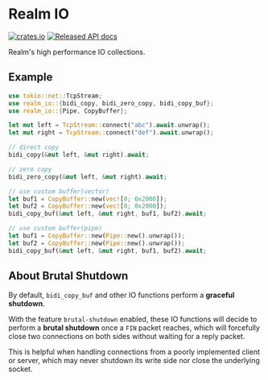 # Realm IO

[![crates.io](https://img.shields.io/crates/v/realm_io.svg)](https://crates.io/crates/realm_io)
[![Released API docs](https://docs.rs/realm_io/badge.svg)](https://docs.rs/realm_io)

Realm's high performance IO collections.

## Example

```rust
use tokio::net::TcpStream;
use realm_io::{bidi_copy, bidi_zero_copy, bidi_copy_buf};
use realm_io::{Pipe, CopyBuffer};

let mut left = TcpStream::connect("abc").await.unwrap();
let mut right = TcpStream::connect("def").await.unwrap();

// direct copy     
bidi_copy(&mut left, &mut right).await;

// zero copy
bidi_zero_copy(&mut left, &mut right).await;

// use custom buffer(vector)
let buf1 = CopyBuffer::new(vec![0; 0x2000]);
let buf2 = CopyBuffer::new(vec![0; 0x2000]);
bidi_copy_buf(&mut left, &mut right, buf1, buf2).await;

// use custom buffer(pipe)
let buf1 = CopyBuffer::new(Pipe::new().unwrap());
let buf2 = CopyBuffer::new(Pipe::new().unwrap());
bidi_copy_buf(&mut left, &mut right, buf1, buf2).await;
```

## About Brutal Shutdown

By default, `bidi_copy_buf` and other IO functions perform a **graceful shutdown**.

With the feature `brutal-shutdown` enabled, these IO functions will decide to
perform a **brutal shutdown** once a `FIN` packet reaches, which will forcefully
close two connections on both sides without waiting for a reply packet.

This is helpful when handling connections from a poorly implemented client or server,
which may never shutdown its write side nor close the underlying socket.
